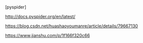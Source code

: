 [pyspider]

http://docs.pyspider.org/en/latest/

https://blog.csdn.net/huashaoyoumanre/article/details/79667130

https://www.jianshu.com/p/1f166f320c66
